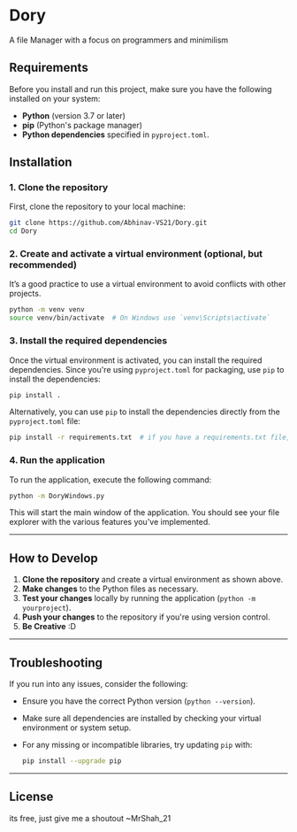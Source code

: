 # Dory
A file Manager with a focus on programmers and minimilism


## Requirements

Before you install and run this project, make sure you have the following installed on your system:

- **Python** (version 3.7 or later)
- **pip** (Python's package manager)
- **Python dependencies** specified in `pyproject.toml`.

## Installation

### 1. Clone the repository

First, clone the repository to your local machine:

```bash
git clone https://github.com/Abhinav-VS21/Dory.git
cd Dory
```

### 2. Create and activate a virtual environment (optional, but recommended)

It’s a good practice to use a virtual environment to avoid conflicts with other projects.

```bash
python -m venv venv
source venv/bin/activate  # On Windows use `venv\Scripts\activate`
```

### 3. Install the required dependencies

Once the virtual environment is activated, you can install the required dependencies. Since you're using `pyproject.toml` for packaging, use `pip` to install the dependencies:

```bash
pip install .
```

Alternatively, you can use `pip` to install the dependencies directly from the `pyproject.toml` file:

```bash
pip install -r requirements.txt  # if you have a requirements.txt file, otherwise install manually as below
```

### 4. Run the application

To run the application, execute the following command:

```bash
python -m DoryWindows.py
```

This will start the main window of the application. You should see your file explorer with the various features you've implemented.

---

## How to Develop

1. **Clone the repository** and create a virtual environment as shown above.
2. **Make changes** to the Python files as necessary.
3. **Test your changes** locally by running the application (`python -m yourproject`).
4. **Push your changes** to the repository if you're using version control.
5. **Be Creative** :D

---

## Troubleshooting

If you run into any issues, consider the following:

- Ensure you have the correct Python version (`python --version`).
- Make sure all dependencies are installed by checking your virtual environment or system setup.
- For any missing or incompatible libraries, try updating `pip` with:

  ```bash
  pip install --upgrade pip
  ```

---

## License

its free, just give me a shoutout ~MrShah_21
